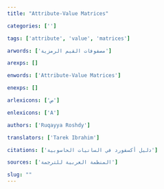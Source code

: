 ```yaml
---
title: "Attribute-Value Matrices"

categories: ['']

tags: ['attribute', 'value', 'matrices']

arwords: ['مصفوفات القيم الرمزية']

arexps: []

enwords: ['Attribute-Value Matrices']

enexps: []

arlexicons: ['ص']

enlexicons: ['A']

authors: ['Ruqayya Roshdy']

translators: ['Tarek Ibrahim']

citations: ['دليل أكسفورد في السانيات الحاسوبية']

sources: ['المنظمة العربية للترجمة']

slug: ""
---
```

